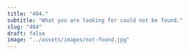 ```yaml
---
title: "404."
subtitle: "What you are looking for could not be found."
slug: "404"
draft: false
image: "../assets/images/not-found.jpg"
---
```

